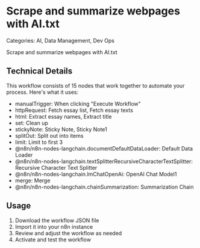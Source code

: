 # Scrape and summarize webpages with AI.txt

Categories: AI, Data Management, Dev Ops

Scrape and summarize webpages with AI.txt

## Technical Details

This workflow consists of 15 nodes that work together to automate your process. Here's what it uses:

- manualTrigger: When clicking "Execute Workflow"
- httpRequest: Fetch essay list, Fetch essay texts
- html: Extract essay names, Extract title
- set: Clean up
- stickyNote: Sticky Note, Sticky Note1
- splitOut: Split out into items
- limit: Limit to first 3
- @n8n/n8n-nodes-langchain.documentDefaultDataLoader: Default Data Loader
- @n8n/n8n-nodes-langchain.textSplitterRecursiveCharacterTextSplitter: Recursive Character Text Splitter
- @n8n/n8n-nodes-langchain.lmChatOpenAi: OpenAI Chat Model1
- merge: Merge
- @n8n/n8n-nodes-langchain.chainSummarization: Summarization Chain

## Usage

1. Download the workflow JSON file
2. Import it into your n8n instance
3. Review and adjust the workflow as needed
4. Activate and test the workflow

